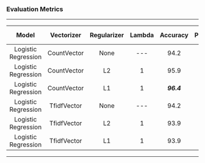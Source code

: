 
### Evaluation Metrics
---------

| Model           | Vectorizer      |Regularizer    | Lambda    |Accuracy        | Precision       |   Recall        | F1 Score        | AUC-ROC         |
|:-----------------:|:-----------------:|:-----------------:|:-----------------:|:-----------------:|:-----------------:|:-----------------:|:-----------------:|:-----------------:|
| Logistic Regression    | CountVector     | None     | --- | 94.2  |  81  | 72   |  76    | 0.91  |
| Logistic Regression     | CountVector      | L2     | 1 | 95.9  | 88  | 78   | 83     | 0.94  | 
| Logistic Regression     | CountVector      | L1     | 1 | ***96.4***  | 91  | ***79***   | ***85***     | ***0.95***  | 
| Logistic Regression     | TfidfVector      | None     | --- | 94.2  | 92  |  59  | 72     | 0.94 |
| Logistic Regression     | TfidfVector      | L2     | 1 | 93.9  | 91  | 57   | 70    | 0.93  | 
| Logistic Regression     | TfidfVector      | L1     | 1 | 93.9  | ***96***  | 54   | 69     | ***0.95***  | 

---------
